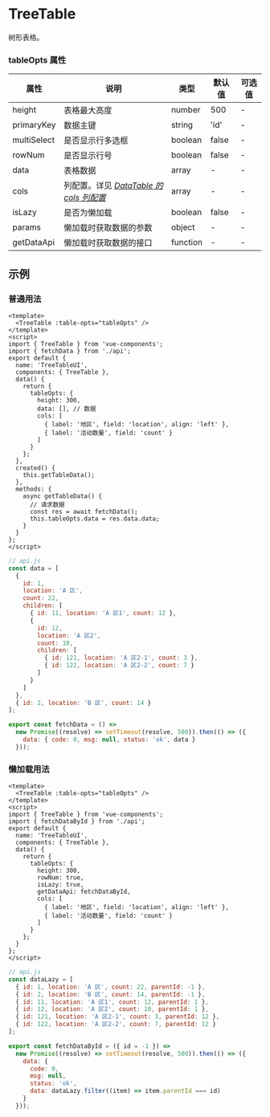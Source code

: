 # TreeTable

树形表格。

### tableOpts 属性

| 属性        | 说明                                                                         | 类型     | 默认值 | 可选值 |
| ----------- | ---------------------------------------------------------------------------- | -------- | ------ | ------ |
| height      | 表格最大高度                                                                 | number   | 500    | -      |
| primaryKey  | 数据主键                                                                     | string   | 'id'   | -      |
| multiSelect | 是否显示行多选框                                                             | boolean  | false  | -      |
| rowNum      | 是否显示行号                                                                 | boolean  | false  | -      |
| data        | 表格数据                                                                     | array    | -      | -      |
| cols        | 列配置。详见 [_DataTable 的 cols 列配置_](../DataTable/index.md#cols-列配置) | array    | -      | -      |
| isLazy      | 是否为懒加载                                                                 | boolean  | false  | -      |
| params      | 懒加载时获取数据的参数                                                       | object   | -      | -      |
| getDataApi  | 懒加载时获取数据的接口                                                       | function | -      | -      |

## 示例

### 普通用法

```vue
<template>
  <TreeTable :table-opts="tableOpts" />
</template>
<script>
import { TreeTable } from 'vue-components';
import { fetchData } from './api';
export default {
  name: 'TreeTableUI',
  components: { TreeTable },
  data() {
    return {
      tableOpts: {
        height: 300,
        data: [], // 数据
        cols: [
          { label: '地区', field: 'location', align: 'left' },
          { label: '活动数量', field: 'count' }
        ]
      }
    };
  },
  created() {
    this.getTableData();
  },
  methods: {
    async getTableData() {
      // 请求数据
      const res = await fetchData();
      this.tableOpts.data = res.data.data;
    }
  }
};
</script>
```

```js static
// api.js
const data = [
  {
    id: 1,
    location: 'A 区',
    count: 22,
    children: [
      { id: 11, location: 'A 区1', count: 12 },
      {
        id: 12,
        location: 'A 区2',
        count: 10,
        children: [
          { id: 121, location: 'A 区2-1', count: 3 },
          { id: 122, location: 'A 区2-2', count: 7 }
        ]
      }
    ]
  },
  { id: 2, location: 'B 区', count: 14 }
];

export const fetchData = () =>
  new Promise((resolve) => setTimeout(resolve, 500)).then(() => ({
    data: { code: 0, msg: null, status: 'ok', data }
  }));
```

### 懒加载用法

```vue
<template>
  <TreeTable :table-opts="tableOpts" />
</template>
<script>
import { TreeTable } from 'vue-components';
import { fetchDataById } from './api';
export default {
  name: 'TreeTableUI',
  components: { TreeTable },
  data() {
    return {
      tableOpts: {
        height: 300,
        rowNum: true,
        isLazy: true,
        getDataApi: fetchDataById,
        cols: [
          { label: '地区', field: 'location', align: 'left' },
          { label: '活动数量', field: 'count' }
        ]
      }
    };
  }
};
</script>
```

```js static
// api.js
const dataLazy = [
  { id: 1, location: 'A 区', count: 22, parentId: -1 },
  { id: 2, location: 'B 区', count: 14, parentId: -1 },
  { id: 11, location: 'A 区1', count: 12, parentId: 1 },
  { id: 12, location: 'A 区2', count: 10, parentId: 1 },
  { id: 121, location: 'A 区2-1', count: 3, parentId: 12 },
  { id: 122, location: 'A 区2-2', count: 7, parentId: 12 }
];

export const fetchDataById = ({ id = -1 }) =>
  new Promise((resolve) => setTimeout(resolve, 500)).then(() => ({
    data: {
      code: 0,
      msg: null,
      status: 'ok',
      data: dataLazy.filter((item) => item.parentId === id)
    }
  }));
```
